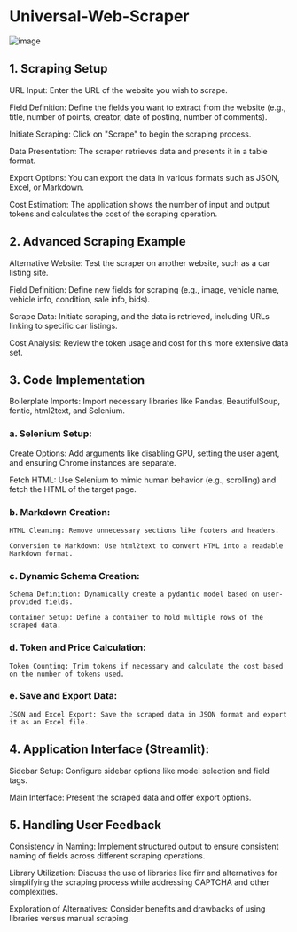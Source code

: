 # Universal-Web-Scraper


![image](https://github.com/user-attachments/assets/33f2367d-9209-4704-a78a-5bde0db8713e)

## 1. Scraping Setup

URL Input: Enter the URL of the website you wish to scrape.

Field Definition: Define the fields you want to extract from the website (e.g., title, number of points, creator, date of posting, number of comments).

Initiate Scraping: Click on "Scrape" to begin the scraping process.

Data Presentation: The scraper retrieves data and presents it in a table format.

Export Options: You can export the data in various formats such as JSON, Excel, or Markdown.

Cost Estimation: The application shows the number of input and output tokens and calculates the cost of the scraping operation.

## 2. Advanced Scraping Example
   
Alternative Website: Test the scraper on another website, such as a car listing site.

Field Definition: Define new fields for scraping (e.g., image, vehicle name, vehicle info, condition, sale info, bids).

Scrape Data: Initiate scraping, and the data is retrieved, including URLs linking to specific car listings.

Cost Analysis: Review the token usage and cost for this more extensive data set.

## 3. Code Implementation
   
Boilerplate Imports: Import necessary libraries like Pandas, BeautifulSoup, fentic, html2text, and Selenium.

 ### a. Selenium Setup:
  Create Options: Add arguments like disabling GPU, setting the user agent, and ensuring Chrome instances are separate.

  Fetch HTML: Use Selenium to mimic human behavior (e.g., scrolling) and fetch the HTML of the target page.

  ### b. Markdown Creation:
	HTML Cleaning: Remove unnecessary sections like footers and headers.
	
	Conversion to Markdown: Use html2text to convert HTML into a readable Markdown format.
	
  ### c. Dynamic Schema Creation:
	
	Schema Definition: Dynamically create a pydantic model based on user-provided fields.
	
	Container Setup: Define a container to hold multiple rows of the scraped data.
	
  ### d. Token and Price Calculation:
	Token Counting: Trim tokens if necessary and calculate the cost based on the number of tokens used.
	
  ### e. Save and Export Data:
	JSON and Excel Export: Save the scraped data in JSON format and export it as an Excel file.
	
## 4. Application Interface (Streamlit):
Sidebar Setup: Configure sidebar options like model selection and field tags.
	
Main Interface: Present the scraped data and offer export options.

## 5. Handling User Feedback
   
Consistency in Naming: Implement structured output to ensure consistent naming of fields across different scraping operations.

Library Utilization: Discuss the use of libraries like firr and alternatives for simplifying the scraping process while addressing CAPTCHA and other complexities.

Exploration of Alternatives: Consider benefits and drawbacks of using libraries versus manual scraping.
